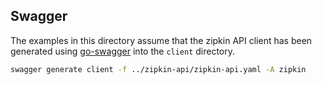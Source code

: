 ## Swagger

The examples in this directory assume that the zipkin API client has been generated using
[go-swagger](https://github.com/go-swagger/go-swagger) into the `client` directory.

```bash
swagger generate client -f ../zipkin-api/zipkin-api.yaml -A zipkin
```
